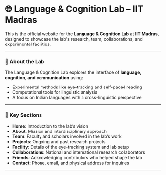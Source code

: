 # 🌐 Language & Cognition Lab – IIT Madras

This is the official website for the **Language & Cognition Lab** at **IIT Madras**, designed to showcase the lab's research, team, collaborations, and experimental facilities.

---

### 🧠 About the Lab

The Language & Cognition Lab explores the interface of **language, cognition, and communication** using:

* Experimental methods like eye-tracking and self-paced reading
* Computational tools for linguistic analysis
* A focus on Indian languages with a cross-linguistic perspective

---

### 🧪 Key Sections

* **Home**: Introduction to the lab’s vision
* **About**: Mission and interdisciplinary approach
* **Team**: Faculty and scholars involved in the lab’s work
* **Projects**: Ongoing and past research projects
* **Facility**: Details of the eye-tracking system and lab setup
* **Collaborations**: National and international research collaborators
* **Friends**: Acknowledging contributors who helped shape the lab
* **Contact**: Phone, email, and physical address for inquiries

---
